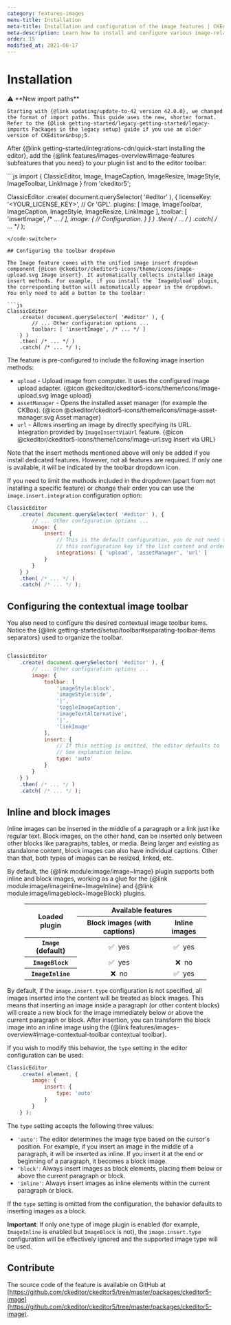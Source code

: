 ```yaml
---
category: features-images
menu-title: Installation
meta-title: Installation and configuration of the image features | CKEditor 5 Documentation
meta-description: Learn how to install and configure various image-related CKEdiotr 5 plugins.
order: 15
modified_at: 2021-06-17
---
```


# Installation

<info-box info>
	⚠️ **New import paths**

	Starting with {@link updating/update-to-42 version 42.0.0}, we changed the format of import paths. This guide uses the new, shorter format. Refer to the {@link getting-started/legacy-getting-started/legacy-imports Packages in the legacy setup} guide if you use an older version of CKEditor&nbsp;5.
</info-box>

After {@link getting-started/integrations-cdn/quick-start installing the editor},  add the {@link features/images-overview#image-features subfeatures that you need} to your plugin list and to the editor toolbar:

<code-switcher>
```js
import {
	ClassicEditor,
	Image,
	ImageCaption,
	ImageResize,
	ImageStyle,
	ImageToolbar,
	LinkImage
} from 'ckeditor5';

ClassicEditor
	.create( document.querySelector( '#editor' ), {
		licenseKey: '<YOUR_LICENSE_KEY>', // Or 'GPL'.
		plugins: [ Image, ImageToolbar, ImageCaption, ImageStyle, ImageResize, LinkImage ],
		toolbar: [ 'insertImage', /* ... */ ],
		image: {
			// Configuration.
		}
	} )
	.then( /* ... */ )
	.catch( /* ... */ );
```
</code-switcher>

## Configuring the toolbar dropdown

The Image feature comes with the unified image insert dropdown component {@icon @ckeditor/ckeditor5-icons/theme/icons/image-upload.svg Image insert}. It automatically collects installed image insert methods. For example, if you install the `ImageUpload` plugin, the corresponding button will automatically appear in the dropdown. You only need to add a button to the toolbar:

```js
ClassicEditor
	.create( document.querySelector( '#editor' ), {
		// ... Other configuration options ...
		toolbar: [ 'insertImage', /* ... */ ]
	} )
	.then( /* ... */ )
	.catch( /* ... */ );
```

The feature is pre-configured to include the following image insertion methods:

* `upload` - Upload image from computer. It uses the configured image upload adapter. {@icon @ckeditor/ckeditor5-icons/theme/icons/image-upload.svg Image upload}
* `assetManager` - Opens the installed asset manager (for example the CKBox). {@icon @ckeditor/ckeditor5-icons/theme/icons/image-asset-manager.svg Asset manager}
* `url` - Allows inserting an image by directly specifying its URL. Integration provided by `ImageInsertViaUrl` feature. {@icon @ckeditor/ckeditor5-icons/theme/icons/image-url.svg Insert via URL}

Note that the insert methods mentioned above will only be added if you install dedicated features. However, not all features are required. If only one is available, it will be indicated by the toolbar dropdown icon.

If you need to limit the methods included in the dropdown (apart from not installing a specific feature) or change their order you can use the `image.insert.integration` configuration option:

```js
ClassicEditor
	.create( document.querySelector( '#editor' ), {
		// ... Other configuration options ...
		image: {
			insert: {
				// This is the default configuration, you do not need to provide
				// this configuration key if the list content and order reflects your needs.
				integrations: [ 'upload', 'assetManager', 'url' ]
			}
		}
	} )
	.then( /* ... */ )
	.catch( /* ... */ );
```

## Configuring the contextual image toolbar

You also need to configure the desired contextual image toolbar items. Notice the {@link getting-started/setup/toolbar#separating-toolbar-items separators} used to organize the toolbar.

```js

ClassicEditor
	.create( document.querySelector( '#editor' ), {
		// ... Other configuration options ...
		image: {
			toolbar: [
				'imageStyle:block',
				'imageStyle:side',
				'|',
				'toggleImageCaption',
				'imageTextAlternative',
				'|',
				'linkImage'
			],
			insert: {
				// If this setting is omitted, the editor defaults to 'block'.
				// See explanation below.
				type: 'auto'
			}
		}
	} )
	.then( /* ... */ )
	.catch( /* ... */ );
```

## Inline and block images

Inline images can be inserted in the middle of a paragraph or a link just like regular text. Block images, on the other hand, can be inserted only between other blocks like paragraphs, tables, or media. Being larger and existing as standalone content, block images can also have individual captions. Other than that, both types of images can be resized, linked, etc.

By default, the {@link module:image/image~Image} plugin supports both inline and block images, working as a glue for the {@link module:image/imageinline~ImageInline} and {@link module:image/imageblock~ImageBlock} plugins.

<figure class="table">
	<table style="text-align: center">
		<thead>
			<tr>
				<th rowspan="2" style="vertical-align: middle">Loaded plugin</th>
				<th colspan="2">Available features</th>
			</tr>
			<tr>
				<th>Block images (with captions)</th>
				<th>Inline images</th>
			</tr>
		</thead>
		<tbody>
			<tr>
				<th><code>Image</code> (default)</th>
				<td>✅&nbsp; yes</td>
				<td>✅&nbsp; yes</td>
			</tr>
			<tr>
				<th><code>ImageBlock</code></th>
				<td>✅&nbsp; yes</td>
				<td>❌&nbsp; no</td>
			</tr>
			<tr>
				<th><code>ImageInline</code></th>
				<td>❌&nbsp; no</td>
				<td>✅&nbsp; yes</td>
			</tr>
		</tbody>
	</table>
</figure>

By default, if the `image.insert.type` configuration is not specified, all images inserted into the content will be treated as block images. This means that inserting an image inside a paragraph (or other content blocks) will create a new block for the image immediately below or above the current paragraph or block. After insertion, you can transform the block image into an inline image using the {@link features/images-overview#image-contextual-toolbar contextual toolbar}.

If you wish to modify this behavior, the `type` setting in the editor configuration can be used:

```js
ClassicEditor
	.create( element, {
		image: {
			insert: {
				type: 'auto'
			}
		}
	} );
```

The `type` setting accepts the following three values:

* `'auto'`: The editor determines the image type based on the cursor's position. For example, if you insert an image in the middle of a paragraph, it will be inserted as inline. If you insert it at the end or beginning of a paragraph, it becomes a block image.
* `'block'`: Always insert images as block elements, placing them below or above the current paragraph or block.
* `'inline'`: Always insert images as inline elements within the current paragraph or block.

If the `type` setting is omitted from the configuration, the behavior defaults to inserting images as a block.

**Important**: If only one type of image plugin is enabled (for example, `ImageInline` is enabled but `ImageBlock` is not), the `image.insert.type` configuration will be effectively ignored and the supported image type will be used.

## Contribute

The source code of the feature is available on GitHub at [https://github.com/ckeditor/ckeditor5/tree/master/packages/ckeditor5-image](https://github.com/ckeditor/ckeditor5/tree/master/packages/ckeditor5-image).
